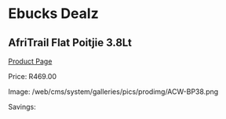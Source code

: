 
# Ebucks Dealz
## AfriTrail Flat Poitjie 3.8Lt
[Product Page](https://www.ebucks.com/web/shop/productSelected.do?prodId=1202301424&catId=704983235)

Price: R469.00

Image: /web/cms/system/galleries/pics/prodimg/ACW-BP38.png

Savings: 


	